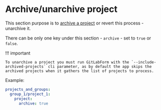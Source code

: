 # Archive/unarchive project

This section purpose is to [archive a project](https://docs.gitlab.com/ee/user/project/settings/#archiving-a-project) or revert this process - unarchive it.

There can be only one key under this section - `archive` - set to `true` or `false`.

!!! important

    To unarchive a project you must run GitLabForm with the `--include-archived-projects` cli parameter, as by default the app skips the archived projects when it gathers the list of projects to process.

Example:

```yaml
projects_and_groups:
  group_1/project_1:
    project:
      archive: true
```
